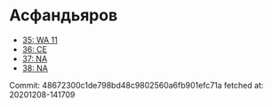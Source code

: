 # Асфандьяров
- [35: WA 11](35.md)
- [36: CE](36.md)
- [37: NA](37.md)
- [38: NA](38.md)

Commit: 48672300c1de798bd48c9802560a6fb901efc71a
 fetched at: 20201208-141709
